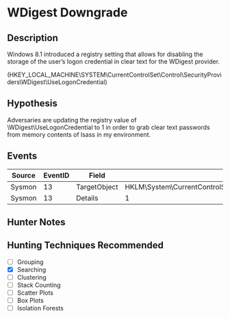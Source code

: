 # WDigest Downgrade
## Description
Windows 8.1 introduced a registry setting that allows for disabling the storage of the user’s logon credential in clear text for the WDigest provider.

(HKEY_LOCAL_MACHINE\SYSTEM\CurrentControlSet\Control\SecurityProviders\WDigest\UseLogonCredential)


## Hypothesis
Adversaries are updating the registry value of \WDigest\UseLogonCredential to 1 in order to grab clear text passwords from memory contents of lsass in my environment.


## Events

| Source | EventID | Field | Details | Reference | 
|--------|---------|-------|--------|-----------| 
| Sysmon | 13 | TargetObject | HKLM\System\CurrentControlSet\Control\SecurityProviders\WDigest\UseLogonCredential | Cyb3rWard0g |
| Sysmon | 13 | Details | 1 | Cyb3rWard0g |


## Hunter Notes
 

## Hunting Techniques Recommended

- [ ] Grouping
- [x] Searching
- [ ] Clustering
- [ ] Stack Counting
- [ ] Scatter Plots
- [ ] Box Plots
- [ ] Isolation Forests
